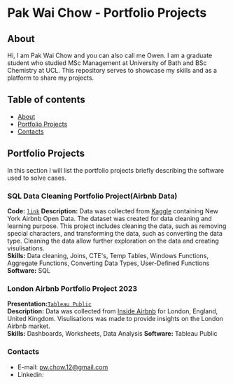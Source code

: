 # Pak Wai Chow - Portfolio Projects

## About

Hi, I am Pak Wai Chow and you can also call me Owen. I am a graduate student who studied MSc Management at University of Bath and BSc Chemistry at UCL. This repository serves to showcase my skills and as a platform to share my projects.
<br>

## Table of contents
- [About](#about)
- [Portfolio Projects](#portfolio-projects)
- [Contacts](#contacts)

## Portfolio Projects
In this section I will list the portfolio projects briefly describing the software used to solve cases.

### SQL Data Cleaning Portfolio Project(Airbnb Data)
**Code:** [`link`](https://github.com/OwenChow12/Portfolio_Project/blob/4256e5b432f20df1e4d4c71c8c851a5f6b09f26c/SQL%20Data%20Cleaning%20Portfolio%20Project%20(Airbnb%20Data).sql)
**Description:** Data was collected from [Kaggle](https://www.kaggle.com/datasets/arianazmoudeh/airbnbopendata) containing New York Airbnb Open Data. The dataset was created for data cleaning and learning purpose. This project includes cleaning the data, such as removing special characters, and transforming the data, such as converting the data type. Cleaning the data allow further exploration on the data and creating visulisations.   
**Skills:** Data cleaning, Joins, CTE's, Temp Tables, Windows Functions, Aggregate Functions, Converting Data Types, User-Defined Functions
**Software:** SQL

### London Airbnb Portfolio Project 2023
**Presentation:**[`Tableau Public`](https://public.tableau.com/app/profile/pak.wai.chow/viz/LondonAirbnbPortfolioProject2023/GeneralInformation#2)      
**Description:** Data was collected from [Inside Airbnb](http://insideairbnb.com/get-the-data) for London, England, United Kingdom. Visulisations was made to provide insights on the London Airbnb market.      
**Skills:** Dashboards, Worksheets, Data Analysis
**Software:** Tableau Public   





### Contacts
- E-mail: pw.chow.12@gmail.com
- Linkedin: 
